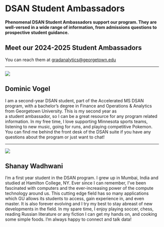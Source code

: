 # DSAN Student Ambassadors

**Phenomenal DSAN Student Ambassadors support our program. They are well-versed in a wide range of information, from admissions questions to prospective student guidance.**

## Meet our 2024-2025 Student Ambassadors

You can reach them at [gradanalytics@georgetown.edu](mailto:gradanalytics@georgetown.edu)

* * *

![](https://analytics.georgetown.edu/wp-content/uploads/sites/452/2024/12/10-1024x768.png)

## Dominic Vogel

I am a second-year DSAN student, part of the Accelerated MS DSAN program, with a bachelor’s degree in Finance and Operations & Analytics from Georgetown University. This is my second year as a student ambassador, so I can be a great resource for any program related information. In my free time, I love supporting Minnesota sports teams, listening to new music, going for runs, and playing competitive Pokemon. You can find me behind the front desk of the DSAN suite if you have any questions about the program or just want to chat!

* * *

![](https://analytics.georgetown.edu/wp-content/uploads/sites/452/2024/12/11-1024x768.png)

## Shanay Wadhwani

I’m a first year student in the DSAN program. I grew up in Mumbai, India and studied at Hamilton College, NY. Ever since I can remember, I’ve been fascinated with computers and the ever-increasing power of the compute technology around us. This cutting edge field has so many applications which GU allows its students to access, gain experience in, and even master. It is also forever evolving and I try my best to stay abreast of new developments in the field. In my spare time, I enjoy playing soccer, chess, reading Russian literature or any fiction I can get my hands on, and cooking some simple foods. I’m always happy to connect and talk data!